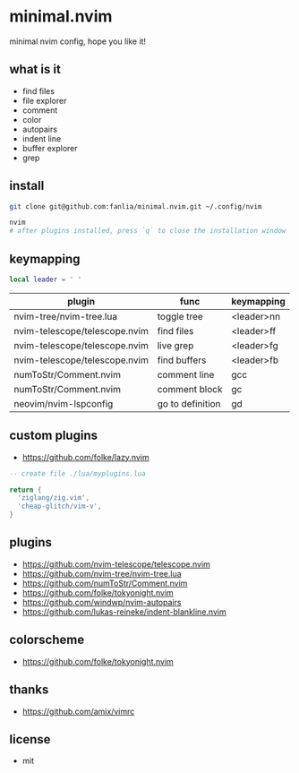 # minimal.nvim

minimal nvim config, hope you like it!

## what is it

- find files
- file explorer
- comment
- color
- autopairs
- indent line
- buffer explorer
- grep

## install

```sh
git clone git@github.com:fanlia/minimal.nvim.git ~/.config/nvim

nvim
# after plugins installed, press `q` to close the installation window
```

## keymapping

```lua
local leader = ' '

```

| plugin | func | keymapping |
| --- | --- | --- |
| nvim-tree/nvim-tree.lua | toggle tree | \<leader\>nn |
| nvim-telescope/telescope.nvim | find files | \<leader\>ff |
| nvim-telescope/telescope.nvim | live grep | \<leader\>fg |
| nvim-telescope/telescope.nvim | find buffers | \<leader\>fb |
| numToStr/Comment.nvim | comment line | gcc |
| numToStr/Comment.nvim | comment block | gc |
| neovim/nvim-lspconfig | go to definition | gd |

## custom plugins

- https://github.com/folke/lazy.nvim

```lua
-- create file ./lua/myplugins.lua

return {
  'ziglang/zig.vim',
  'cheap-glitch/vim-v',
}
```

## plugins

- https://github.com/nvim-telescope/telescope.nvim
- https://github.com/nvim-tree/nvim-tree.lua
- https://github.com/numToStr/Comment.nvim
- https://github.com/folke/tokyonight.nvim
- https://github.com/windwp/nvim-autopairs
- https://github.com/lukas-reineke/indent-blankline.nvim

## colorscheme

- https://github.com/folke/tokyonight.nvim

## thanks

- https://github.com/amix/vimrc

## license

- mit
